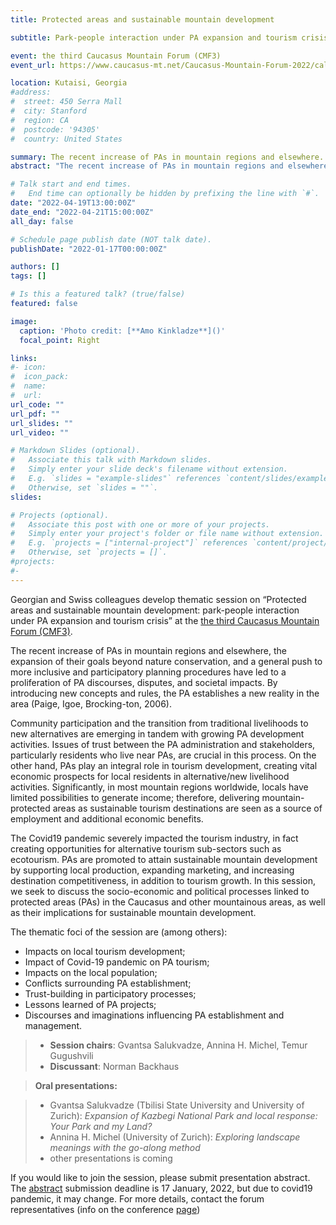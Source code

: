 ```yaml
---
title: Protected areas and sustainable mountain development

subtitle: Park-people interaction under PA expansion and tourism crisis

event: the third Caucasus Mountain Forum (CMF3)
event_url: https://www.caucasus-mt.net/Caucasus-Mountain-Forum-2022/call-for-abstracts.html-2

location: Kutaisi, Georgia
#address:
#  street: 450 Serra Mall
#  city: Stanford
#  region: CA
#  postcode: '94305'
#  country: United States

summary: The recent increase of PAs in mountain regions and elsewhere.
abstract: "The recent increase of PAs in mountain regions and elsewhere, the expansion of their goals beyond nature conservation, and a general push to more inclusive and participatory planning procedures have led to a proliferation of PA discourses, disputes, and societal impacts."

# Talk start and end times.
#   End time can optionally be hidden by prefixing the line with `#`.
date: "2022-04-19T13:00:00Z"
date_end: "2022-04-21T15:00:00Z"
all_day: false

# Schedule page publish date (NOT talk date).
publishDate: "2022-01-17T00:00:00Z"

authors: []
tags: []

# Is this a featured talk? (true/false)
featured: false

image:
  caption: 'Photo credit: [**Amo Kinkladze**]()'
  focal_point: Right

links:
#- icon: 
#  icon_pack: 
#  name: 
#  url: 
url_code: ""
url_pdf: ""
url_slides: ""
url_video: ""

# Markdown Slides (optional).
#   Associate this talk with Markdown slides.
#   Simply enter your slide deck's filename without extension.
#   E.g. `slides = "example-slides"` references `content/slides/example-slides.md`.
#   Otherwise, set `slides = ""`.
slides: 

# Projects (optional).
#   Associate this post with one or more of your projects.
#   Simply enter your project's folder or file name without extension.
#   E.g. `projects = ["internal-project"]` references `content/project/deep-learning/index.md`.
#   Otherwise, set `projects = []`.
#projects:
#- 
---
```


Georgian and Swiss colleagues develop thematic session on “Protected areas and sustainable mountain development: park-people interaction under PA expansion and tourism crisis” at the [the third Caucasus Mountain Forum (CMF3)](https://www.caucasus-mt.net/Caucasus-Mountain-Forum-2021/cmf-objectives.html-1).

The recent increase of PAs in mountain regions and elsewhere, the expansion of their goals beyond nature conservation, and a general push to more inclusive and participatory planning procedures have led to a proliferation of PA discourses, disputes, and societal impacts. By introducing new concepts and rules, the PA establishes a new reality in the area (Paige, Igoe, Brocking-ton, 2006).

Community participation and the transition from traditional livelihoods to new alternatives are emerging in tandem with growing PA development activities. Issues of trust between the PA administration and stakeholders, particularly residents who live near PAs, are crucial in this process. On the other hand, PAs play an integral role in tourism development, creating vital economic prospects for local residents in alternative/new livelihood activities. Significantly, in most mountain regions worldwide, locals have limited possibilities to generate income; therefore, delivering mountain-protected areas as sustainable tourism destinations are seen as a source of employment and additional economic benefits. 

The Covid19 pandemic severely impacted the tourism industry, in fact creating opportunities for alternative tourism sub-sectors such as ecotourism. PAs are promoted to attain sustainable mountain development by supporting local production, expanding marketing, and increasing destination competitiveness, in addition to tourism growth. In this session, we seek to discuss the socio-economic and political processes linked to protected areas (PAs)  in the Caucasus and other mountainous areas, as well as their implications for sustainable mountain development. 

The thematic foci of the session are (among others):

- Impacts on local tourism development;
- Impact of Covid-19 pandemic on PA tourism;
- Impacts on the local population;
- Conflicts surrounding PA establishment;
- Trust-building in participatory processes;
- Lessons learned of PA projects;
- Discourses and imaginations influencing PA establishment and management.


>- **Session chairs**: Gvantsa Salukvadze, Annina H. Michel, Temur Gugushvili
>- **Discussant**: Norman Backhaus

>**Oral presentations:**

>- Gvantsa Salukvadze (Tbilisi State University and University of Zurich): *Expansion of Kazbegi National Park and local response: Your Park and my Land?*
>- Annina H. Michel (University of Zurich): *Exploring landscape meanings with the go-along method*
>- other presentations is coming


If you would like to join the session, please submit presentation abstract. The [abstract](https://www.caucasus-mt.net/Caucasus-Mountain-Forum-2022/call-for-abstracts.html-2) submission deadline is 17 January, 2022, but due to covid19 pandemic, it may change. For more details, contact the forum representatives (info on the conference [page](https://www.caucasus-mt.net/Caucasus-Mountain-Forum-2022))

